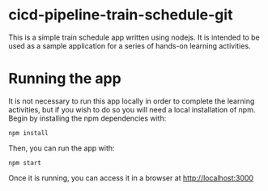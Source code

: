 # cicd-pipeline-train-schedule-git

This is a simple train schedule app written using nodejs. It is intended to be used as a sample application for a series of hands-on learning activities.

# Running the app

It is not necessary to run this app locally in order to complete the learning activities, but if you wish to do so you will need a local installation of npm. Begin by installing the npm dependencies with:

    npm install

Then, you can run the app with:

    npm start

Once it is running, you can access it in a browser at [http://localhost:3000](http://localhost:3000)
